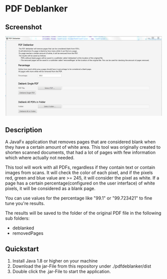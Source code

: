 # PDF Deblanker

Screenshot
----------
![PDF Deblanker UI](https://github.com/xresch/PDF-Deblanker/blob/master/pdfdeblanker/docs/images/pdfdeblanker_ui.jpg)

Description
-----------
A JavaFx application that removes pages that are considered blank when they have a certain amount of white area.
This tool was originally created to shorten scanned documents, that had a lot of pages with few information which where actually not needed.

This tool will work with all PDFs, regardless if they contain text or contain images from scans.
It will check the color of each pixel, and if the pixels red, green and blue value are >= 245, it will consider the pixel as white.
If a page has a certain percentage(configured on the user interface) of white pixels, it will be considered as a blank page.

You can use values for the percentage like "99.1" or "99.723421" to fine tune you're results.

The results will be saved to the folder of the original PDF file in the following sub folders:
  - deblanked
  - removedPages

Quickstart
----------
1. Install Java 1.8 or higher on your machine
2. Download the jar-File from this repository under ./pdfdeblanker/dist
3. Double click the .jar-File to start the application.
  
